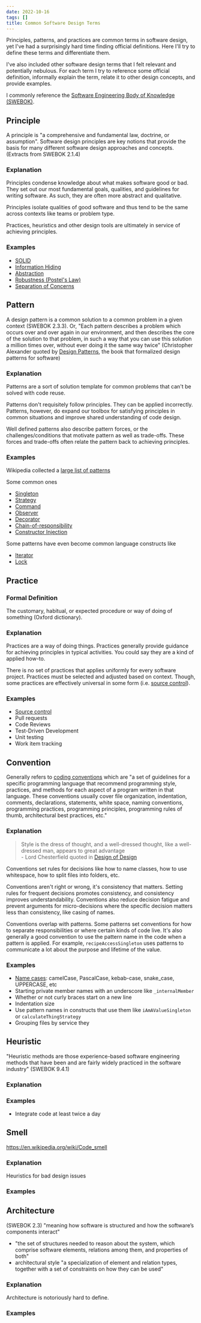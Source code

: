 ```yaml
---
date: 2022-10-16
tags: []
title: Common Software Design Terms
---
```


Principles, patterns, and practices are common terms in software design, yet I've had a surprisingly hard time 
finding official definitions. Here I'll try to define these terms and differentiate them.

I've also included other software design terms that I felt relevant and potentially nebulous. For each term I try to reference some official definition, informally explain the term, relate it to other design concepts, and provide examples. 

I commonly reference the [Software Engineering Body of Knowledge (SWEBOK)](https://www.computer.org/education/bodies-of-knowledge/software-engineering/v3).

<!-- Give some examples. Compare and contrast the terms against similar terms. focus on the value each category provides (like how my other post noticed principles are a compass. contrast with heuristic... heuristic is like moss on a tree, moss isn't always on the north but it can still give you a way to orient )

TODO: flesh out analogies
- pattern is like sign posts. You can't just plop copies of the same sign everywhere. Each sign needs to be adapted to the context it is used. Still, we know the purpose of signs and can reliably look for them to inform our direction 
- Practice: 
- Convention: is like the side of the road you drive on. It doesn't matter right or left, it matters that everyone does it the same.-->

<!-- Other potential terms
- driver
- methods and models
- library vs framework -->

## Principle

A principle is "a comprehensive and fundamental law, doctrine, or assumption". Software design principles are key notions that provide the basis for many different software  design approaches and concepts. (Extracts from SWEBOK 2.1.4)

<!-- https://en.wikipedia.org/wiki/Visual_design_elements_and_principles#Principles_of_the_design_of_the_art
https://ieeexplore.ieee.org/document/6301346
https://en.wikipedia.org/wiki/Software_design_pattern -->


### Explanation
Principles condense knowledge about what makes software good or bad. They set out our most fundamental goals, qualities, and guidelines for writing software. As such, they are often more abstract and qualitative. 

Principles isolate qualities of good software and thus tend to be the same across contexts like teams or problem type.  

Practices, heuristics and other design tools are ultimately in service of achieving principles.

### Examples

- [SOLID](https://en.wikipedia.org/wiki/SOLID)
- [Information Hiding](https://en.wikipedia.org/wiki/Information_hiding)
- [Abstraction](https://en.wikipedia.org/wiki/Abstraction_principle_(computer_programming))
- [Robustness (Postel's Law)](https://en.wikipedia.org/wiki/Robustness_principle)
- [Separation of Concerns](https://en.wikipedia.org/wiki/Separation_of_concerns)




## Pattern

A design pattern is a common solution to a common problem in a given context (SWEBOK 2.3.3). Or, "Each pattern describes a problem which occurs over and over again in our environment,  and then describes the core of the solution to that problem, in such a way that you can use this solution a million times over, without ever doing it the same way twice" (Christopher Alexander quoted by [Design Patterns](https://en.wikipedia.org/wiki/Design_Patterns), the book that formalized design patterns for software)

### Explanation
Patterns are a sort of solution template for common problems that can't be solved with code reuse. 

Patterns don't requisitely follow principles. They can be applied incorrectly. Patterns, however, do expand our toolbox for satisfying principles in common situations and improve shared understanding of code design.

Well defined patterns also describe pattern forces, or the challenges/conditions that motivate pattern as well as trade-offs. These forces and trade-offs often relate the pattern back to achieving principles.
  


### Examples
Wikipedia collected a [large list of patterns](https://en.wikipedia.org/wiki/Software_design_pattern)

Some common ones
- [Singleton](https://en.wikipedia.org/wiki/Software_design_pattern)
- [Strategy](https://en.wikipedia.org/wiki/Strategy_pattern)
- [Command](https://en.wikipedia.org/wiki/Command_pattern)
- [Observer](https://en.wikipedia.org/wiki/Observer_pattern)
- [Decorator](https://en.wikipedia.org/wiki/Decorator_pattern)
- [Chain-of-responsibility](https://en.wikipedia.org/wiki/Chain-of-responsibility_pattern)
- [Constructor Injection](https://en.wikipedia.org/wiki/Dependency_injection#Constructor_injection)

Some patterns have even become common language constructs like 
- [Iterator](https://en.wikipedia.org/wiki/Iterator_pattern)
- [Lock](https://en.wikipedia.org/wiki/Lock_(computer_science))



## Practice

### Formal Definition

The customary, habitual, or expected procedure or way of doing of something (Oxford dictionary).

### Explanation

Practices are a way of doing things. Practices generally provide guidance for achieving principles in typical activities. You could say they are a kind of applied how-to. 

There is no set of practices that applies uniformly for every software project. Practices must be selected and adjusted based on context. Though, some practices are effectively universal in some form (i.e. [source control](https://en.wikipedia.org/wiki/Version_control)).

### Examples

- [Source control](https://en.wikipedia.org/wiki/Version_control)
- Pull requests
- Code Reviews
- Test-Driven Development
- Unit testing
- Work item tracking



## Convention
Generally refers to [coding conventions](https://en.wikipedia.org/wiki/Coding_conventions) which are "a set of guidelines for a specific programming language that recommend programming style, practices, and methods for each aspect of a program written in that language. These conventions usually cover file organization, indentation, comments, declarations, statements, white space, naming conventions, programming practices, programming principles, programming rules of thumb, architectural best practices, etc."

### Explanation
> Style is the dress of thought, and a well-dressed thought, like a well-dressed man, appears to great advantage  
> \- Lord Chesterfield quoted in [Design of Design](https://en.wikipedia.org/wiki/The_Design_of_Design)

Conventions set rules for decisions like how to name classes, how to use whitespace, how to split files into folders, etc. 

Conventions aren't right or wrong, it's consistency that matters. Setting rules for frequent decisions promotes consistency, and consistency improves understandability. Conventions also reduce decision fatigue and prevent arguments for micro-decisions where the specific decision matters less than consistency, like casing of names. 

Conventions overlap with patterns. Some patterns set conventions for how to separate responsibilities or where certain kinds of code live. It's also generally a good convention to use the pattern name in the code when a pattern is applied. For example, `recipeAccessSingleton` uses patterns to communicate a lot about the purpose and lifetime of the value.

### Examples
- [Name cases](https://en.wikipedia.org/wiki/Naming_convention_(programming)#Examples_of_multiple-word_identifier_formats): camelCase, PascalCase, kebab-case, snake_case, UPPERCASE, etc
- Starting private member names with an underscore like `_internalMember`
- Whether or not curly braces start on a new line
- Indentation size
- Use pattern names in constructs that use them like `iAmAValueSingleton` or `calculateThingStrategy`
- Grouping files by service they 



## Heuristic

"Heuristic methods are those experience-based software engineering methods that have been and are fairly widely practiced in the software industry" (SWEBOK 9.4.1)

### Explanation

### Examples
- Integrate code at least twice a day


## Smell
https://en.wikipedia.org/wiki/Code_smell

### Explanation

Heuristics for bad design issues

### Examples


## Architecture

(SWEBOK 2.3) "meaning how software is structured and how the software’s components interact"
  - "the set of structures needed to reason about the system, which comprise software elements, relations among them, and properties of both"
  - architectural style "a specialization of element and relation types, together with a set of constraints on how they can be used"

### Explanation

Architecture is notoriously hard to define.

### Examples


<!-- 
## Anti-pattern

### Formal Definition

### Explanation

### Examples -->


